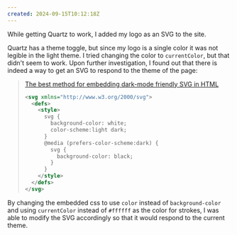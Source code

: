 ```yaml
---
created: 2024-09-15T10:12:18Z
---
```


While getting Quartz to work, I added my logo as an SVG to the site.

Quartz has a theme toggle, but since my logo is a single color it was not legible in the light theme. I tried changing the color to `currentColor`, but that didn't seem to work. Upon further investigation, I found out that there is indeed a way to get an SVG to respond to the theme of the page:

> [The best method for embedding dark-mode friendly SVG in HTML](https://www.ctrl.blog/entry/svg-embed-dark-mode.html)
>
> ```xml
> <svg xmlns="http://www.w3.org/2000/svg">
>   <defs>
>     <style>
>       svg {
>         background-color: white;
>         color-scheme:light dark;
>       }
>       @media (prefers-color-scheme:dark) {
>         svg {
>           background-color: black;
>         }
>       }
>     </style>
>   </defs>
> </svg>
> ```

By changing the embedded css to use `color` instead of `background-color` and using `currentColor` instead of `#ffffff` as the color for strokes, I was able to modify the SVG accordingly so that it would respond to the current theme.
